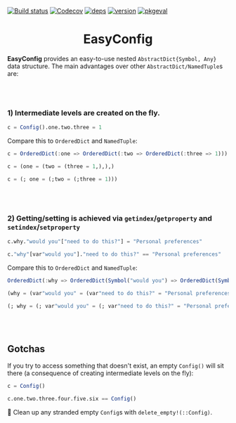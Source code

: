 [![Build status](https://github.com/joshday/EasyConfig.jl/workflows/CI/badge.svg)](https://github.com/joshday/EasyConfig.jl/actions?query=workflow%3ACI+branch%3Amaster)
[![Codecov](https://codecov.io/gh/joshday/EasyConfig.jl/branch/master/graph/badge.svg)](https://codecov.io/gh/joshday/EasyConfig.jl)
[![deps](https://juliahub.com/docs/EasyConfig/deps.svg)](https://juliahub.com/ui/Packages/EasyConfig/tMFix?t=2)
[![version](https://juliahub.com/docs/EasyConfig/version.svg)](https://juliahub.com/ui/Packages/EasyConfig/tMFix)
[![pkgeval](https://juliahub.com/docs/EasyConfig/pkgeval.svg)](https://juliahub.com/ui/Packages/EasyConfig/tMFix)


<h1 align="center">EasyConfig</h1>

**EasyConfig** provides an easy-to-use nested `AbstractDict{Symbol, Any}` data structure.  The main advantages over other `AbstractDict/NamedTuple`s are:

<br><br>

### 1) Intermediate levels are created on the fly.

```julia
c = Config().one.two.three = 1
```

Compare this to `OrderedDict` and `NamedTuple`:

```julia
c = OrderedDict(:one => OrderedDict(:two => OrderedDict(:three => 1)))

c = (one = (two = (three = 1,),),)

c = (; one = (;two = (;three = 1)))
```

<br><br>

### 2) Getting/setting is achieved via `getindex`/`getproperty` and `setindex`/`setproperty`

```julia
c.why."would you"["need to do this?"] = "Personal preferences"

c."why"[var"would you"]."need to do this?" == "Personal preferences"
```

Compare this to `OrderedDict` and `NamedTuple`:

```julia
OrderedDict(:why => OrderedDict(Symbol("would you") => OrderedDict(Symbol("need to do this?") => "Personal preferences")))

(why = (var"would you" = (var"need to do this?" = "Personal preferences"),),)

(; why = (; var"would you" = (; var"need to do this?" = "Personal preferences")))
```


<br><br>

## Gotchas

If you try to access something that doesn't exist, an empty `Config()` will sit there (a consequence of creating intermediate levels on the fly):

```julia
c = Config()

c.one.two.three.four.five.six == Config()
```

🧹 Clean up any stranded empty `Config`s with `delete_empty!(::Config)`.
